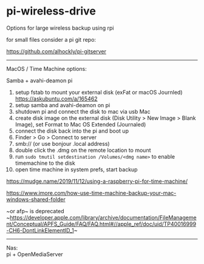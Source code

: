 # pi-wireless-drive
Options for large wireless backup using rpi


for small files consider a pi git repo:

https://github.com/alhockly/pi-gitserver

-----
MacOS / Time Machine options:

Samba + avahi-deamon 
pi
1. setup fstab to mount your external disk (exFat or macOS Journled) https://askubuntu.com/a/165462
2. setup samba and avahi-deamon on pi
3. shutdown pi and connect the disk to mac via usb
Mac
1. create disk image on the external disk (Disk Utility > New Image > Blank Image), set Format to Mac OS Extended (Journaled)
2. connect the disk back into the pi and boot up
3. Finder > Go > Connect to server
4. smb://<ip>  (or use bonjour .local address)
5. double click the .dmg on the remote location to mount
6. run `sudo tmutil setdestination /Volumes/<dmg name>` to enable timemachine to the disk
7. open time machine in system prefs, start backup

https://mudge.name/2019/11/12/using-a-raspberry-pi-for-time-machine/

https://www.imore.com/how-use-time-machine-backup-your-mac-windows-shared-folder

~or afp~ is deprecated
~https://developer.apple.com/library/archive/documentation/FileManagement/Conceptual/APFS_Guide/FAQ/FAQ.html#//apple_ref/doc/uid/TP40016999-CH6-DontLinkElementID_1~


------
Nas:  
pi + OpenMediaServer
